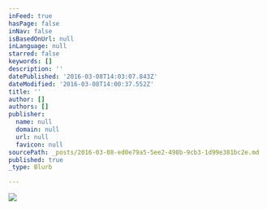 ```yaml
---
inFeed: true
hasPage: false
inNav: false
isBasedOnUrl: null
inLanguage: null
starred: false
keywords: []
description: ''
datePublished: '2016-03-08T14:03:07.843Z'
dateModified: '2016-03-08T14:00:37.552Z'
title: ''
author: []
authors: []
publisher:
  name: null
  domain: null
  url: null
  favicon: null
sourcePath: _posts/2016-03-08-ed0e79a5-5ee2-498b-9cb3-1d99e381bc2e.md
published: true
_type: Blurb

---
```

![](https://the-grid-user-content.s3-us-west-2.amazonaws.com/f6721812-7b6a-4260-9056-d803fe596c80.jpg)